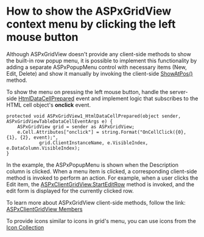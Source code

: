 # How to show the ASPxGridView context menu by clicking the left mouse button

Although ASPxGridView doesn't provide any client-side methods to show the built-in row popup menu, it is possible to implement this functionality by adding a separate ASPxPopupMenu control with necessary items (New, Edit, Delete) and show it manually by invoking the client-side [ShowAtPos()](https://documentation.devexpress.com/AspNet/DevExpress.Web.Scripts.ASPxClientPopupMenu.ShowAtPos.method) method.

To show the menu on pressing the left mouse button, handle the server-side [HtmlDataCellPrepared](https://documentation.devexpress.com/AspNet/DevExpress.Web.ASPxGridView.HtmlDataCellPrepared.event) event and implement logic that subscribes to the HTML cell object's **onclick** event.

    protected void ASPxGridView1_HtmlDataCellPrepared(object sender, ASPxGridViewTableDataCellEventArgs e) {
    	ASPxGridView grid = sender as ASPxGridView;
    	e.Cell.Attributes["onclick"] = string.Format("OnCellClick({0}, {1}, {2}, event);",
        		grid.ClientInstanceName, e.VisibleIndex, e.DataColumn.VisibleIndex);
    }

In the example, the ASPxPopupMenu is shown when the Description column is clicked. When a menu item is clicked, a corresponding client-side method is invoked to perform an action. For example, when a user clicks the Edit item, the [ASPxClientGridView.StartEditRow](https://documentation.devexpress.com/#AspNet/DevExpressWebScriptsASPxClientGridView_StartEditRowtopic) method is invoked, and the edit form is displayed for the currently clicked row. 

To learn more about ASPxGridView client-side methods, follow the link: [ASPxClientGridView Members](https://documentation.devexpress.com/#AspNet/DevExpressWebScriptsASPxClientGridViewMembersTopicAll)

To provide icons similar to icons in grid's menu, you can use icons from the [Icon Collection](https://documentation.devexpress.com/AspNet/15861/Common-Concepts/Icon-Collection)